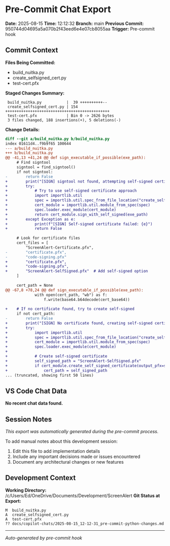 # Pre-Commit Chat Export

**Date:** 2025-08-15
**Time:** 12:12:32
**Branch:** main
**Previous Commit:** 950744d04695a5a070b2f43eed6e4e07cb8055aa
**Trigger:** Pre-commit hook

## Commit Context

**Files Being Committed:**
- build_nuitka.py
- create_selfsigned_cert.py
- test-cert.pfx

**Staged Changes Summary:**
```
 build_nuitka.py           |  39 ++++++++++--
 create_selfsigned_cert.py | 154 ++++++++++++++++++++++++++++++++++++++++++++++
 test-cert.pfx             | Bin 0 -> 2626 bytes
 3 files changed, 188 insertions(+), 5 deletions(-)
```

**Change Details:**
```diff
diff --git a/build_nuitka.py b/build_nuitka.py
index 01611d4..f9b9f65 100644
--- a/build_nuitka.py
+++ b/build_nuitka.py
@@ -41,13 +41,24 @@ def sign_executable_if_possible(exe_path):
     # Find signtool
     signtool = find_signtool()
     if not signtool:
-        return False
+        print("[SIGN] signtool not found, attempting self-signed certificate...")
+        try:
+            # Try to use self-signed certificate approach
+            import importlib.util
+            spec = importlib.util.spec_from_file_location("create_selfsigned_cert", "create_selfsigned_cert.py")
+            cert_module = importlib.util.module_from_spec(spec)
+            spec.loader.exec_module(cert_module)
+            return cert_module.sign_with_self_signed(exe_path)
+        except Exception as e:
+            print(f"[SIGN] Self-signed certificate failed: {e}")
+            return False
     
     # Look for certificate files
     cert_files = [
         "ScreenAlert-Certificate.pfx",
-        "certificate.pfx",
-        "code-signing.pfx"
+        "certificate.pfx", 
+        "code-signing.pfx",
+        "ScreenAlert-SelfSigned.pfx"  # Add self-signed option
     ]
     
     cert_path = None
@@ -67,8 +78,24 @@ def sign_executable_if_possible(exe_path):
             with open(cert_path, "wb") as f:
                 f.write(base64.b64decode(cert_base64))
     
+    # If no certificate found, try to create self-signed
     if not cert_path:
-        return False
+        print("[SIGN] No certificate found, creating self-signed certificate...")
+        try:
+            import importlib.util
+            spec = importlib.util.spec_from_file_location("create_selfsigned_cert", "create_selfsigned_cert.py")
+            cert_module = importlib.util.module_from_spec(spec)
+            spec.loader.exec_module(cert_module)
+            
+            # Create self-signed certificate
+            self_signed_path = "ScreenAlert-SelfSigned.pfx"
+            if cert_module.create_self_signed_certificate(output_pfx=self_signed_path):
+                cert_path = self_signed_path
... (truncated, showing first 50 lines)
```

## VS Code Chat Data

**No recent chat data found.**


## Session Notes

*This export was automatically generated during the pre-commit process.*

To add manual notes about this development session:
1. Edit this file to add implementation details
2. Include any important decisions made or issues encountered
3. Document any architectural changes or new features

## Development Context

**Working Directory:** /c/Users/Ed/OneDrive/Documents/Development/ScreenAlert
**Git Status at Export:**
```
M  build_nuitka.py
A  create_selfsigned_cert.py
A  test-cert.pfx
?? docs/copilot-chats/2025-08-15_12-12-31_pre-commit-python-changes.md
```

---
*Auto-generated by pre-commit hook*
